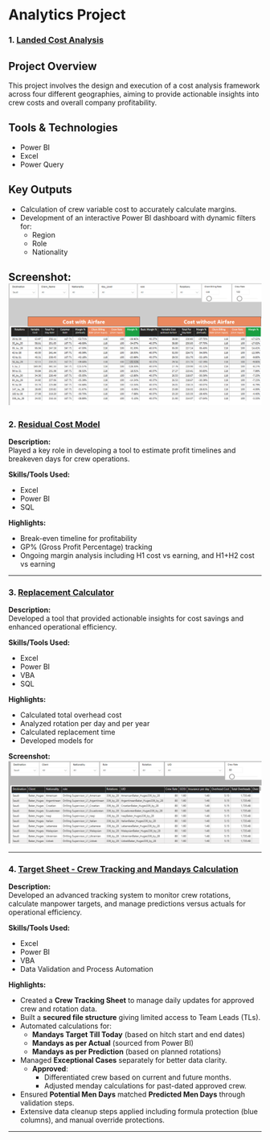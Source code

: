 # Analytics Project
### 1. [Landed Cost Analysis](Landed_Cost-Img)
## Project Overview
This project involves the design and execution of a cost analysis framework across four different geographies, aiming to provide actionable insights into crew costs and overall company profitability.

## Tools & Technologies
- Power BI
- Excel
- Power Query

## Key Outputs
- Calculation of crew variable cost to accurately calculate margins.
- Development of an interactive Power BI dashboard with dynamic filters for:
  - Region
  - Role
  - Nationality

**Screenshot:**  
![Replacement Calculator Screenshot](Landed_Cost-Img)
---

### 2. [Residual Cost Model](Residual_Cost-Img)

**Description:**  
Played a key role in developing a tool to estimate profit timelines and breakeven days for crew operations.

**Skills/Tools Used:**  
- Excel  
- Power BI  
- SQL  

**Highlights:**  
- Break-even timeline for profitability  
- GP% (Gross Profit Percentage) tracking  
- Ongoing margin analysis including H1 cost vs earning, and H1+H2 cost vs earning

---

### 3. [Replacement Calculator](Replacementcost.png)

**Description:**  
Developed a tool that provided actionable insights for cost savings and enhanced operational efficiency.

**Skills/Tools Used:**  
- Excel  
- Power BI  
- VBA  
- SQL  

**Highlights:**  
- Calculated total overhead cost  
- Analyzed rotation per day and per year  
- Calculated replacement time  
- Developed models for

**Screenshot:**  
![Replacement Calculator Screenshot](Replacementcost.png)

---

### 4. [Target Sheet - Crew Tracking and Mandays Calculation](#)

**Description:**  
Developed an advanced tracking system to monitor crew rotations, calculate manpower targets, and manage predictions versus actuals for operational efficiency.

**Skills/Tools Used:**  
- Excel  
- Power BI  
- VBA  
- Data Validation and Process Automation  

**Highlights:**  
- Created a **Crew Tracking Sheet** to manage daily updates for approved crew and rotation data.
- Built a **secured file structure** giving limited access to Team Leads (TLs).
- Automated calculations for:
  - **Mandays Target Till Today** (based on hitch start and end dates)
  - **Mandays as per Actual** (sourced from Power BI)
  - **Mandays as per Prediction** (based on planned rotations)
- Managed **Exceptional Cases** separately for better data clarity.
  - **Approved**:
    - Differentiated crew based on current and future months.
    - Adjusted menday calculations for past-dated approved crew.
- Ensured **Potential Men Days** matched **Predicted Men Days** through validation steps.
- Extensive data cleanup steps applied including formula protection (blue columns), and manual override protections.

---

